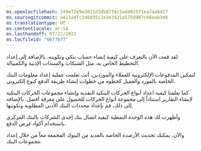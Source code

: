 ```yaml
---
ms.openlocfilehash: 249e72e9e3021d3db87f4c5ad4025f1ea7aa6d27
ms.sourcegitcommit: a411adfc246835c2e3e3421a575d907c66eab3eb
ms.translationtype: HT
ms.contentlocale: ar-SA
ms.lasthandoff: 07/22/2021
ms.locfileid: "6677677"
---
```

لقد قمت الآن بالتعرف على كيفية إنشاء حساب بنكي وتكوينه، بالإضافة إلى إعداد التخطيط الخاص به، مثل الشيكات والسندات الإذنية والكمبيالة.

لتمكين المدفوعات الإلكترونية للعملاء والموردين، أنت تعلمت عملية إعداد معلومات البنك الخاصة بالمورد والعميل كخطوة من خطوات إنشاء طريقة الدفع كنوع إلكتروني.

كما تعلمنا كيفية اعداد أنواع الحركات البنكية النقدية وإنشاء مجموعات الحركات البنكية لإنشاء التقارير استناداً إلى مجموعة أنواع الحركات للحصول على معرفة أفضل. بالإضافة إلى ذلك، قم بإعداد محددات البنك الأدنى المطلوبة وتكوينها. 

وأظهرت لك هذه الوحدة النمطية كيفية اتصال بنك إحدى الشركات بالبنك المركزي باستخدام أكواد غرض الدفع. 

والآن، يمكنك تحديث الأرصدة الخاصة بالعديد من البنوك المجمعة معاً من خلال إعداد مجموعات البنك.

